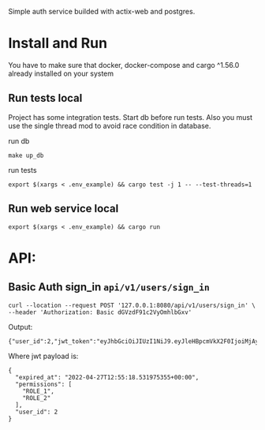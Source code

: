 Simple auth service builded with actix-web and postgres.

# Install and Run
You have to make sure that docker, docker-compose and cargo ^1.56.0 already installed on your system

## Run tests local
Project has some integration tests. Start db before run tests. Also you must use the single thread mod to avoid race condition in database.

run db
```shell
make up_db
```
run tests
```shell
export $(xargs < .env_example) && cargo test -j 1 -- --test-threads=1
```

## Run web service local
```shell
export $(xargs < .env_example) && cargo run
```

# API:
## Basic Auth sign_in `api/v1/users/sign_in`
```shell
curl --location --request POST '127.0.0.1:8080/api/v1/users/sign_in' \
--header 'Authorization: Basic dGVzdF91c2VyOmhlbGxv'
```
Output:
```
{"user_id":2,"jwt_token":"eyJhbGciOiJIUzI1NiJ9.eyJleHBpcmVkX2F0IjoiMjAyMi0wNC0yN1QxMjo1NToxOC41MzE5NzUzNTUrMDA6MDAiLCJncm91cHMiOlsiR1JPVVBfMSIsIkdST1VQXzIiXSwidXNlcl9pZCI6Mn0.PiyObVcPAYS6GbrHAvFWJi9v0JR7ZiQchgOSxSUMyEs"} 
```
Where jwt payload is:
```
{
  "expired_at": "2022-04-27T12:55:18.531975355+00:00",
  "permissions": [
    "ROLE_1",
    "ROLE_2"
  ],
  "user_id": 2
}
```
